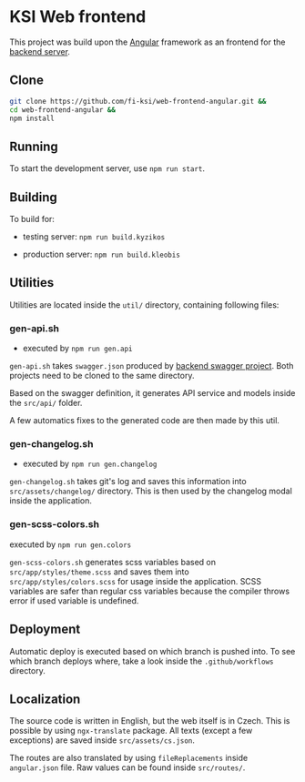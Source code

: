 # KSI Web frontend

This project was build upon the [Angular](https://angular.io/guide/) framework as an frontend for the [backend server](https://github.com/fi-ksi/web-backend). 

## Clone

```bash
git clone https://github.com/fi-ksi/web-frontend-angular.git &&
cd web-frontend-angular &&
npm install
```

## Running

To start the development server, use `npm run start`.

## Building

To build for:

- testing server: `npm run build.kyzikos`

- production server: `npm run build.kleobis`

## Utilities

Utilities are located inside the `util/` directory, containing following files:

### gen-api.sh

- executed by `npm run gen.api`

`gen-api.sh` takes `swagger.json` produced by [backend swagger project](https://github.com/fi-ksi/web-backend-swagger). Both projects need to be cloned to the same directory.

Based on the swagger definition, it generates API service and models inside the `src/api/` folder. 

A few automatics fixes to the generated code are then made by this util.

### gen-changelog.sh

- executed by `npm run gen.changelog`

`gen-changelog.sh` takes git's log and saves this information into `src/assets/changelog/` directory. This is then used by the changelog modal inside the application.

### gen-scss-colors.sh

executed by `npm run gen.colors`

`gen-scss-colors.sh` generates scss variables based on `src/app/styles/theme.scss` and saves them into `src/app/styles/colors.scss` for usage inside the application. SCSS variables are safer than regular css variables because the compiler throws error if used variable is undefined.

## Deployment

Automatic deploy is executed based on which branch is pushed into. To see which branch deploys where, take a look inside the `.github/workflows` directory.

## Localization

The source code is written in English, but the web itself is in Czech. This is possible by using `ngx-translate` package. All texts (except a few exceptions) are saved inside `src/assets/cs.json`.

The routes are also translated by using `fileReplacements` inside `angular.json` file. Raw values can be found inside `src/routes/`.
